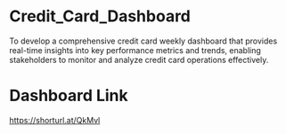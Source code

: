 # Credit_Card_Dashboard
To develop a comprehensive credit
card weekly dashboard that
provides real-time insights into key
performance metrics and trends,
enabling stakeholders to monitor
and analyze credit card operations
effectively.



# Dashboard Link
https://shorturl.at/QkMvl

